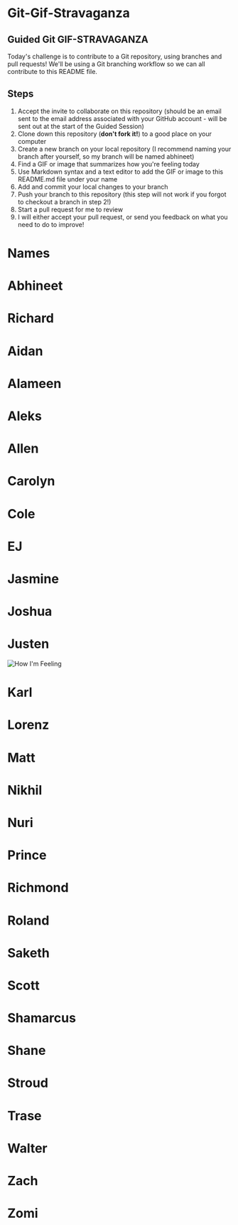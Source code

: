 # Git-Gif-Stravaganza

## Guided Git GIF-STRAVAGANZA 
Today's challenge is to contribute to a Git repository, using branches and pull requests! We'll be using a Git branching workflow so we can all contribute to this README file.

## Steps
1. Accept the invite to collaborate on this repository (should be an email sent to the email address associated with your GitHub account - will be sent out at the start of the Guided Session)
2. Clone down this repository (**don't fork it!**) to a good place on your computer
3. Create a new branch on your local repository (I recommend naming your branch after yourself, so my branch will be named abhineet)
4. Find a GIF or image that summarizes how you're feeling today
5. Use Markdown syntax and a text editor to add the GIF or image to this README.md file under your name
6. Add and commit your local changes to your branch
7. Push your branch to this repository (this step will not work if you forgot to checkout a branch in step 2!)
8. Start a pull request for me to review
9. I will either accept your pull request, or send you feedback on what you need to do to improve!

# Names
# Abhineet



# Richard



# Aidan



# Alameen



# Aleks



# Allen



# Carolyn



# Cole



# EJ



# Jasmine



# Joshua



# Justen

![How I'm Feeling](https://media.giphy.com/media/QE8hREXIgRXeo/giphy.gif)

# Karl



# Lorenz



# Matt



# Nikhil



# Nuri



# Prince



# Richmond



# Roland



# Saketh



# Scott



# Shamarcus



# Shane



# Stroud



# Trase



# Walter



# Zach



# Zomi



